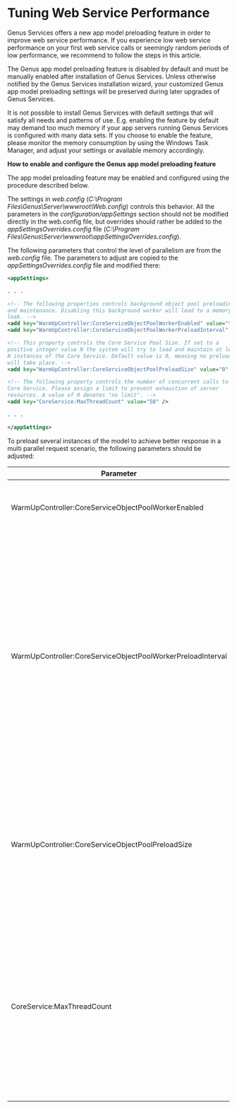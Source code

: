 # Tuning Web Service Performance

Genus Services offers a new app model preloading feature in order to improve web service performance. If you experience low web service performance on your first web service calls or seemingly random periods of low performance, we recommend to follow the steps in this article.

The Genus app model preloading feature is disabled by default and must be manually enabled after installation of Genus Services. Unless otherwise notified by the Genus Services installation wizard, your customized Genus app model preloading settings will be preserved during later upgrades of Genus Services.

It is not possible to install Genus Services with default settings that will satisfy all needs and patterns of use. E.g. enabling the feature by default may demand too much memory if your app servers running Genus Services is configured with many data sets. If you choose to enable the feature, please monitor the memory consumption by using the Windows Task Manager, and adjust your settings or available memory accordingly.

**How to enable and configure the Genus app model preloading feature**

The app model preloading feature may be enabled and configured using the procedure described below.

The settings in _web.config_ (_C:\Program Files\Genus\Server\wwwroot\Web.config_) controls this behavior. All the parameters in the _configuration/appSettings_ section should not be modified directly in the web.config file, but overrides should rather be added to the _appSettingsOverrides.config_ file (_C:\Program Files\Genus\Server\wwwroot\appSettingsOverrides.config_).  

The following parameters that control the level of parallelism are from the _web.config_ file. The parameters to adjust are copied to the _appSettingsOverrides.config_ file and modified there:  

```xml
<appSettings>  

. . .  

<!-- The following properties controls background object pool preloading  
and maintenance. Disabling this background worker will lead to a memory  
leak. -->  
<add key="WarmUpController:CoreServiceObjectPoolWorkerEnabled" value="true" />  
<add key="WarmUpController:CoreServiceObjectPoolWorkerPreloadInterval" value="00:00:10" />  

<!-- This property controls the Core Service Pool Size. If set to a  
positive integer value N the system will try to load and maintain at least  
N instances of the Core Service. Default value is 0, meaning no preloading  
will take place. -->  
<add key="WarmUpController:CoreServiceObjectPoolPreloadSize" value="0" />  

<!-- The following property controls the number of concurrent calls to the  
Core Service. Please assign a limit to prevent exhaustion of server  
resources. A value of 0 denotes "no limit". -->  
<add key="CoreService:MaxThreadCount" value="50" />  

. . .  

</appSettings>
```

To preload several instances of the model to achieve better response in a multi parallel request scenario, the following parameters should be adjusted:

| Parameter | Setting |
|-----------|---------|
| WarmUpController:CoreServiceObjectPoolWorkerEnabled         | The default value is _true_, which should normally not be changed. |
| WarmUpController:CoreServiceObjectPoolWorkerPreloadInterval | Controls the amount of time between the loading of new instances are attempted started. The default value is _00:00:10_, which means that it will take (at least) 100 seconds to load 10 instances. If the the load time for each instance is more than 10 seconds the total time is longer. |
| WarmUpController:CoreServiceObjectPoolPreloadSize | Controls the number of instances to preload. The default is _0_, which means no preloading is performed. Adjust this value to, for example 10, to preload 10 instances. |
| CoreService:MaxThreadCount | Limits the level of parallelism. The default value is _50_, which should allow for 50 concurrent requests. This should normally be enough, but it can be wise to experiment slightly to see the effects in your environment. |

